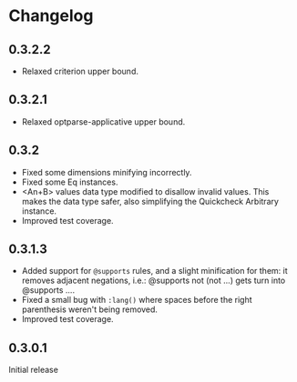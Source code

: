 # Changelog

## 0.3.2.2
* Relaxed criterion upper bound.

## 0.3.2.1
* Relaxed optparse-applicative upper bound.

## 0.3.2
* Fixed some dimensions minifying incorrectly.
* Fixed some Eq instances.
* <An+B> values data type modified to disallow invalid values. This makes the
  data type safer, also simplifying the Quickcheck Arbitrary instance.
* Improved test coverage.

## 0.3.1.3
* Added support for `@supports` rules, and a slight minification for them: it
  removes adjacent negations, i.e.: @supports not (not ...) gets turn into
  @supports ....
* Fixed a small bug with `:lang()` where spaces before the right parenthesis
  weren't being removed.
* Improved test coverage.

## 0.3.0.1
Initial release
